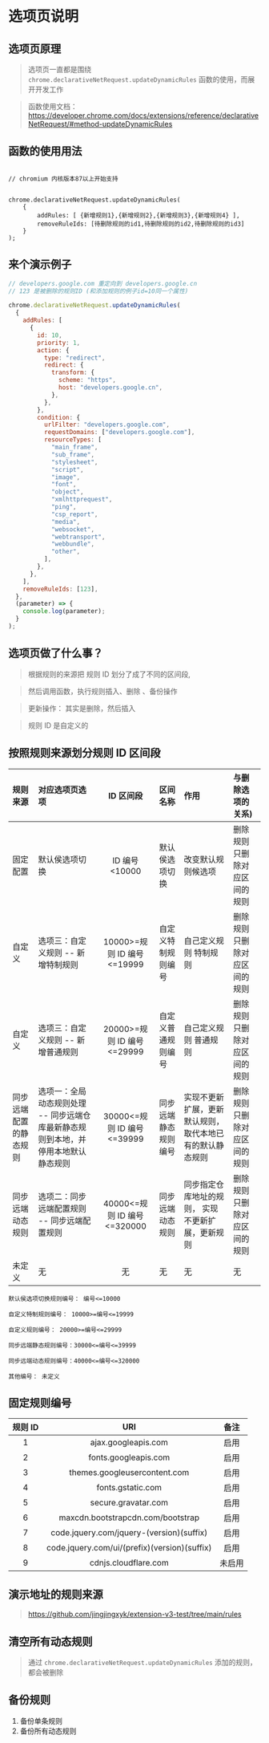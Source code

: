 # 选项页说明

## 选项页原理

> 选项页一直都是围绕 `chrome.declarativeNetRequest.updateDynamicRules` 函数的使用，而展开开发工作

> 函数使用文档： https://developer.chrome.com/docs/extensions/reference/declarativeNetRequest/#method-updateDynamicRules

## 函数的使用用法

```text

// chromium 内核版本87以上开始支持


chrome.declarativeNetRequest.updateDynamicRules(
    {
        addRules: [ {新增规则1},{新增规则2},{新增规则3},{新增规则4} ],
        removeRuleIds: [待删除规则的id1,待删除规则的id2,待删除规则的id3]
    }
);

```

## 来个演示例子

```javascript
// developers.google.com 重定向到 developers.google.cn
// 123 是被删除的规则ID (和添加规则的例子id=10同一个属性)

chrome.declarativeNetRequest.updateDynamicRules(
  {
    addRules: [
      {
        id: 10,
        priority: 1,
        action: {
          type: "redirect",
          redirect: {
            transform: {
              scheme: "https",
              host: "developers.google.cn",
            },
          },
        },
        condition: {
          urlFilter: "developers.google.com",
          requestDomains: ["developers.google.com"],
          resourceTypes: [
            "main_frame",
            "sub_frame",
            "stylesheet",
            "script",
            "image",
            "font",
            "object",
            "xmlhttprequest",
            "ping",
            "csp_report",
            "media",
            "websocket",
            "webtransport",
            "webbundle",
            "other",
          ],
        },
      },
    ],
    removeRuleIds: [123],
  },
  (parameter) => {
    console.log(parameter);
  }
);
```

## 选项页做了什么事？

> 根据规则的来源把 规则 ID 划分了成了不同的区间段,

> 然后调用函数，执行规则插入、删除 、备份操作

> 更新操作： 其实是删除，然后插入

> 规则 ID 是自定义的

## 按照规则来源划分规则 ID 区间段

| 规则来源               | 对应选项页选项                                                                     |          ID 区间段          | 区间名称             | 作用                                                     | 与删除选项的关系)            |
| :--------------------- | :--------------------------------------------------------------------------------- | :-------------------------: | :------------------- | :------------------------------------------------------- | :--------------------------- |
| 固定配置               | 默认侯选项切换                                                                     |        ID 编号<10000        | 默认侯选项切换       | 改变默认规则候选项                                       | 删除规则只删除对应区间的规则 |
| 自定义                 | 选项三：自定义规则 -- 新增特制规则                                                 | 10000>=规则 ID 编号<=19999  | 自定义特制规则编号   | 自己定义规则 特制规则                                    | 删除规则只删除对应区间的规则 |
| 自定义                 | 选项三：自定义规则 -- 新增普通规则                                                 | 20000>=规则 ID 编号<=29999  | 自定义普通规则编号   | 自己定义规则 普通规则                                    | 删除规则只删除对应区间的规则 |
| 同步远端配置的静态规则 | 选项一：全局动态规则处理 -- 同步远端仓库最新静态规则到本地，并停用本地默认静态规则 | 30000<=规则 ID 编号<=39999  | 同步远端静态规则编号 | 实现不更新扩展，更新默认规则，取代本地已有的默认静态规则 | 删除规则只删除对应区间的规则 |
| 同步远端动态规则       | 选项二：同步远端配置规则 -- 同步远端配置规则                                       | 40000<=规则 ID 编号<=320000 | 同步远端动态规则     | 同步指定仓库地址的规则， 实现不更新扩展，更新规则        | 删除规则只删除对应区间的规则 |
| 未定义                 | 无                                                                                 |             无              | 无                   | 无                                                       | 无                           |

```text
默认侯选项切换规则编号： 编号<=10000

自定义特制规则编号： 10000>=编号<=19999

自定义规则编号： 20000>=编号<=29999

同步远端静态规则编号：30000<=编号<=39999

同步远端动态规则编号：40000<=编号<=320000

其他编号： 未定义

```

## 固定规则编号

| 规则 ID |                     URI                      |  备注  |
| :-----: | :------------------------------------------: | :----: |
|    1    |             ajax.googleapis.com              |  启用  |
|    2    |             fonts.googleapis.com             |  启用  |
|    3    |         themes.googleusercontent.com         |  启用  |
|    4    |              fonts.gstatic.com               |  启用  |
|    5    |             secure.gravatar.com              |  启用  |
|    6    |      maxcdn.bootstrapcdn.com/bootstrap       |  启用  |
|    7    |   code.jquery.com/jquery-(version)(suffix)   |  启用  |
|    8    | code.jquery.com/ui/(prefix)(version)(suffix) |  启用  |
|    9    |             cdnjs.cloudflare.com             | 未启用 |

## 演示地址的规则来源

> https://github.com/jingjingxyk/extension-v3-test/tree/main/rules

## 清空所有动态规则

> 通过 `chrome.declarativeNetRequest.updateDynamicRules` 添加的规则，都会被删除

## 备份规则

1. 备份单条规则
2. 备份所有动态规则
